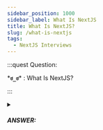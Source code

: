 ```yaml
---
sidebar_position: 1000
sidebar_label: What Is NextJS
title: What Is NextJS?
slug: /what-is-nextjs
tags:
  - NextJS Interviews
---
```


:::quest Question:

\***`ಠ_ಠ`**\* : 
What Is NextJS?

:::

<details>
  <summary><h5>ANSWER:</h5></summary>

Next.js is a React framework that gives you building blocks to create web applications. It supports both **Server-Side Rendering (SSR)** and **Static Site Generation (SSG)**. You can choose the best rendering strategy for each page depending on your needs. Next.js also provides features like ***data fetching, routing, image optimization***, and more.

</details>